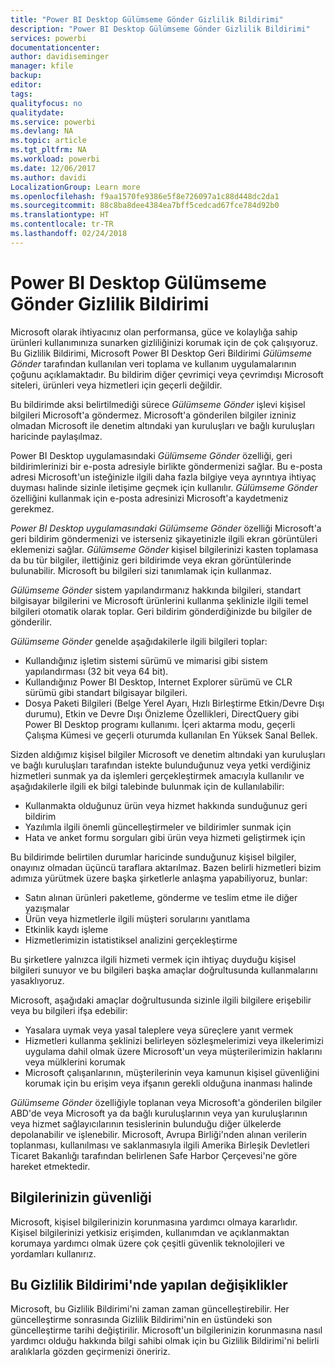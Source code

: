 ```yaml
---
title: "Power BI Desktop Gülümseme Gönder Gizlilik Bildirimi"
description: "Power BI Desktop Gülümseme Gönder Gizlilik Bildirimi"
services: powerbi
documentationcenter: 
author: davidiseminger
manager: kfile
backup: 
editor: 
tags: 
qualityfocus: no
qualitydate: 
ms.service: powerbi
ms.devlang: NA
ms.topic: article
ms.tgt_pltfrm: NA
ms.workload: powerbi
ms.date: 12/06/2017
ms.author: davidi
LocalizationGroup: Learn more
ms.openlocfilehash: f9aa1570fe9386e5f8e726097a1c88d448dc2da1
ms.sourcegitcommit: 88c8ba8dee4384ea7bff5cedcad67fce784d92b0
ms.translationtype: HT
ms.contentlocale: tr-TR
ms.lasthandoff: 02/24/2018
---
```

# <a name="power-bi-desktop-send-a-smile-privacy-statement"></a>Power BI Desktop Gülümseme Gönder Gizlilik Bildirimi
Microsoft olarak ihtiyacınız olan performansa, güce ve kolaylığa sahip ürünleri kullanımınıza sunarken gizliliğinizi korumak için de çok çalışıyoruz. Bu Gizlilik Bildirimi, Microsoft Power BI Desktop Geri Bildirimi *Gülümseme Gönder* tarafından kullanılan veri toplama ve kullanım uygulamalarının çoğunu açıklamaktadır. Bu bildirim diğer çevrimiçi veya çevrimdışı Microsoft siteleri, ürünleri veya hizmetleri için geçerli değildir.

Bu bildirimde aksi belirtilmediği sürece *Gülümseme Gönder* işlevi kişisel bilgileri Microsoft'a göndermez. Microsoft'a gönderilen bilgiler izniniz olmadan Microsoft ile denetim altındaki yan kuruluşları ve bağlı kuruluşları haricinde paylaşılmaz.

Power BI Desktop uygulamasındaki *Gülümseme Gönder* özelliği, geri bildirimlerinizi bir e-posta adresiyle birlikte göndermenizi sağlar. Bu e-posta adresi Microsoft'un isteğinizle ilgili daha fazla bilgiye veya ayrıntıya ihtiyaç duyması halinde sizinle iletişime geçmek için kullanılır. *Gülümseme Gönder* özelliğini kullanmak için e-posta adresinizi Microsoft'a kaydetmeniz gerekmez.

*Power BI Desktop uygulamasındaki Gülümseme Gönder* özelliği Microsoft'a geri bildirim göndermenizi ve isterseniz şikayetinizle ilgili ekran görüntüleri eklemenizi sağlar. *Gülümseme Gönder* kişisel bilgilerinizi kasten toplamasa da bu tür bilgiler, ilettiğiniz geri bildirimde veya ekran görüntülerinde bulunabilir. Microsoft bu bilgileri sizi tanımlamak için kullanmaz.

*Gülümseme Gönder* sistem yapılandırmanız hakkında bilgileri, standart bilgisayar bilgilerini ve Microsoft ürünlerini kullanma şeklinizle ilgili temel bilgileri otomatik olarak toplar. Geri bildirim gönderdiğinizde bu bilgiler de gönderilir.

*Gülümseme Gönder* genelde aşağıdakilerle ilgili bilgileri toplar:

* Kullandığınız işletim sistemi sürümü ve mimarisi gibi sistem yapılandırması (32 bit veya 64 bit).
* Kullandığınız Power BI Desktop, Internet Explorer sürümü ve CLR sürümü gibi standart bilgisayar bilgileri.
* Dosya Paketi Bilgileri (Belge Yerel Ayarı, Hızlı Birleştirme Etkin/Devre Dışı durumu), Etkin ve Devre Dışı Önizleme Özellikleri, DirectQuery gibi Power BI Desktop programı kullanımı. İçeri aktarma modu, geçerli Çalışma Kümesi ve geçerli oturumda kullanılan En Yüksek Sanal Bellek.

Sizden aldığımız kişisel bilgiler Microsoft ve denetim altındaki yan kuruluşları ve bağlı kuruluşları tarafından istekte bulunduğunuz veya yetki verdiğiniz hizmetleri sunmak ya da işlemleri gerçekleştirmek amacıyla kullanılır ve aşağıdakilerle ilgili ek bilgi talebinde bulunmak için de kullanılabilir:

* Kullanmakta olduğunuz ürün veya hizmet hakkında sunduğunuz geri bildirim
* Yazılımla ilgili önemli güncelleştirmeler ve bildirimler sunmak için
* Hata ve anket formu sorguları gibi ürün veya hizmeti geliştirmek için

Bu bildirimde belirtilen durumlar haricinde sunduğunuz kişisel bilgiler, onayınız olmadan üçüncü taraflara aktarılmaz. Bazen belirli hizmetleri bizim adımıza yürütmek üzere başka şirketlerle anlaşma yapabiliyoruz, bunlar:

* Satın alınan ürünleri paketleme, gönderme ve teslim etme ile diğer yazışmalar
* Ürün veya hizmetlerle ilgili müşteri sorularını yanıtlama
* Etkinlik kaydı işleme
* Hizmetlerimizin istatistiksel analizini gerçekleştirme

Bu şirketlere yalnızca ilgili hizmeti vermek için ihtiyaç duyduğu kişisel bilgileri sunuyor ve bu bilgileri başka amaçlar doğrultusunda kullanmalarını yasaklıyoruz.

Microsoft, aşağıdaki amaçlar doğrultusunda sizinle ilgili bilgilere erişebilir veya bu bilgileri ifşa edebilir:

* Yasalara uymak veya yasal taleplere veya süreçlere yanıt vermek
* Hizmetleri kullanma şeklinizi belirleyen sözleşmelerimizi veya ilkelerimizi uygulama dahil olmak üzere Microsoft'un veya müşterilerimizin haklarını veya mülklerini korumak
* Microsoft çalışanlarının, müşterilerinin veya kamunun kişisel güvenliğini korumak için bu erişim veya ifşanın gerekli olduğuna inanması halinde

*Gülümseme Gönder* özelliğiyle toplanan veya Microsoft'a gönderilen bilgiler ABD'de veya Microsoft ya da bağlı kuruluşlarının veya yan kuruluşlarının veya hizmet sağlayıcılarının tesislerinin bulunduğu diğer ülkelerde depolanabilir ve işlenebilir. Microsoft, Avrupa Birliği'nden alınan verilerin toplanması, kullanılması ve saklanmasıyla ilgili Amerika Birleşik Devletleri Ticaret Bakanlığı tarafından belirlenen Safe Harbor Çerçevesi'ne göre hareket etmektedir.

## <a name="security-of-your-information"></a>Bilgilerinizin güvenliği
Microsoft, kişisel bilgilerinizin korunmasına yardımcı olmaya kararlıdır. Kişisel bilgilerinizi yetkisiz erişimden, kullanımdan ve açıklanmaktan korumaya yardımcı olmak üzere çok çeşitli güvenlik teknolojileri ve yordamları kullanırız.

## <a name="changes-to-this-privacy-statement"></a>Bu Gizlilik Bildirimi'nde yapılan değişiklikler
Microsoft, bu Gizlilik Bildirimi'ni zaman zaman güncelleştirebilir. Her güncelleştirme sonrasında Gizlilik Bildirimi'nin en üstündeki son güncelleştirme tarihi değiştirilir. Microsoft'un bilgilerinizin korunmasına nasıl yardımcı olduğu hakkında bilgi sahibi olmak için bu Gizlilik Bildirimi'ni belirli aralıklarla gözden geçirmenizi öneririz.

